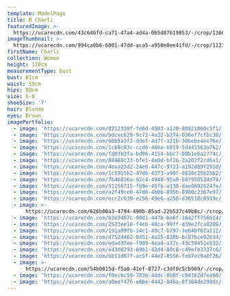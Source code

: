 ```yaml
---
template: ModelPage
title: B Charli
featuredImage: >-
  https://ucarecdn.com/43c646fd-ca71-47a4-ad4a-0b5d87619853/-/crop/1366x846/0,388/-/preview/
imageThumbnail: >-
  https://ucarecdn.com/994ca0b6-6001-47dd-aca5-a950e0ee41fd/-/crop/1123x1590/65,0/-/preview/
firstName: Charli
collection: Women
height: 170cm
measurementType: bust
bust: 81cm
waist: 59cm
hips: 88cm
size: 6-8
shoeSize: '7'
hair: Blonde
eyes: Brown
imagePortfolio:
  - image: 'https://ucarecdn.com/8212339f-fe6d-4583-a120-80821060c5f1/'
  - image: 'https://ucarecdn.com/bdcec629-9c72-4a32-b274-036ef7cfbc30/'
  - image: 'https://ucarecdn.com/60b5a3f2-ddef-4d7f-a21b-30bebe4ee76e/'
  - image: 'https://ucarecdn.com/1cb9c03c-ccd6-466a-b819-5d441563a762/'
  - image: 'https://ucarecdn.com/fd03b3fa-bd96-4154-bbc7-80b1e6a2774c/'
  - image: 'https://ucarecdn.com/88488c33-bfe1-4e0d-bf26-2a202f2cd6a1/'
  - image: 'https://ucarecdn.com/4eaa23d2-24e6-447c-9723-a192d89f291d/'
  - image: 'https://ucarecdn.com/1c5915b2-47db-4373-a90f-0838c25b25b2/'
  - image: 'https://ucarecdn.com/7b46816a-92c4-4940-95a0-58f950534d74/'
  - image: 'https://ucarecdn.com/51156715-fb9e-45fb-a130-dae86026247e/'
  - image: 'https://ucarecdn.com/a2f49ce0-47d6-4b0b-895b-8900c2367e97/'
  - image: 'https://ucarecdn.com/ecc2c639-e256-49e6-a258-d36518c8939c/'
  - image: >-
      https://ucarecdn.com/626b00a3-4794-490b-85ad-22b537c49b8c/-/crop/1782x1376/0,191/-/preview/-/rotate/90/
  - image: 'https://ucarecdn.com/b2e9487c-90d1-447b-be6f-16a2ff756614/'
  - image: 'https://ucarecdn.com/2523ee18-f4eb-40ca-99ff-d39e2fca0209/'
  - image: 'https://ucarecdn.com/191a89fb-14c1-49c7-b797-3eb40f6fa112/'
  - image: 'https://ucarecdn.com/d7524462-0451-4a25-828b-6c87bce92634/'
  - image: 'https://ucarecdn.com/edad37ee-f909-4ead-a37c-43c59451e532/'
  - image: 'https://ucarecdn.com/e43d0293-89b1-42d4-80c8-c49efb3337c6/'
  - image: 'https://ucarecdn.com/bb11d07f-ac5f-44e2-8556-feb7ec9a8f26/'
  - image: >-
      https://ucarecdn.com/54b0815d-f5a0-41ef-8727-c3df0c5cb969/-/crop/964x1116/114,635/-/preview/
  - image: 'https://ucarecdn.com/f0ecbc59-783b-4ddc-8b8f-c84362d7ea50/'
  - image: 'https://ucarecdn.com/a0eef476-e6be-4442-84ba-8f384de299dc/'
---
```


